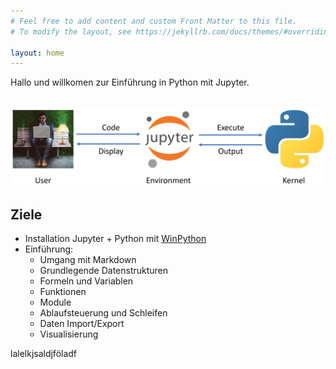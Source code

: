 ```yaml
---
# Feel free to add content and custom Front Matter to this file.
# To modify the layout, see https://jekyllrb.com/docs/themes/#overriding-theme-defaults

layout: home
---
```

Hallo und willkomen zur Einführung in Python mit Jupyter. <br><br>

![Image of User_Environment_Kernel](images/User_Environment_Kernel.jpg)

## Ziele

- Installation Jupyter + Python mit [WinPython](http://winpython.github.io/)
- Einführung:
    - Umgang mit Markdown
    - Grundlegende Datenstrukturen
    - Formeln und Variablen
    - Funktionen
    - Module
    - Ablaufsteuerung und Schleifen
    - Daten Import/Export
    - Visualisierung
    
lalelkjsaldjföladf